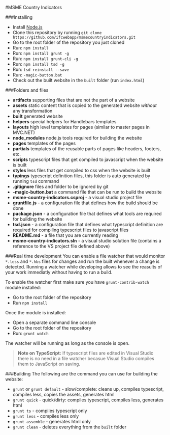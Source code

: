 #MSME Country Indicators


###Installing

- Install [Node.js](http://nodejs.org/download/)
- Clone this repository by running `git clone https://github.com/ifcwebapp/msmecountryindicators.git`
- Go to the root folder of the repository you just cloned
- Run: `npm install`
- Run: `npm install grunt -g`
- Run: `npm install grunt-cli -g`
- Run: `npm install tsd -g`
- Run: `tsd reinstall --save`
- Run: `-magic-button.bat`
- Check out the built website in the `built` folder (run `index.html`)

###Folders and files
- **artifacts** supporting files that are not the part of a website
- **assets** static content that is copied to the generated website *without* any transformation
- **built** generated website
- **helpers** special helpers for Handlebars templates
- **layouts** high level templates for pages (similar to master pages in MVC.NET)
- **node_modules** node.js tools required for building the website
- **pages** templates of the pages
- **partials** templates of the reusable parts of pages like headers, footers, etc.
- **scripts** typescript files that get compiled to javascript when the website is built
- **styles** less files that get compiled to css when the website is built
- **typings** typescript definition files, this folder is auto generated by running `tsd` command
- **.gitignore** files and folder to be ignored by git
- **-magic-button.bat** a command file that can be run to build the website
- **msme-country-indicators.csproj** - a visual studio project file
- **gruntfile.js** - a configuration file that defines how the build should be done
- **package.json** - a configuration file that defines what tools are required for building the website
- **tsd.json** - a configuration file that defines what typescript definition are required for compiling typescript files to javascript files
- **README.md** - a file that you are currently reading
- **msme-country-indicators.sln** - a visual studio solution file (contains a reference to the VS project file defined above)

###Real time development
You can enable a file watcher that would monitor `*.less` and `*.hbs` files for changes and run the built whenever a change is detected. Running a watcher while developing allows to see the reasults of your work immediatly without having to run a build.

To enable the watcher first make sure you have `grunt-contrib-watch` module installed:
- Go to the root folder of the repository
- Run `npm install`

Once the module is installed:
- Open a separate command line console
- Go to the root folder of the repository
- Run: `grunt watch`

The watcher will be running as long as the console is open.

>**Note on TypeScript:** If typescript files are edited in Visual Studio there is no need in a file watcher becasue Visual Studio compiles them to JavaScript on saving.

###Building
The following are the command you can use for building the website:

- `grunt` or `grunt default` - slow/complete: cleans up, compiles typescript, compiles less, copies the assets, generates html
- `grunt quick` - quick/dirty: compiles typescript, compiles less, generates html
- `grunt ts` - compiles typescript only
- `grunt less` - compiles less only
- `grunt assemble` - generates html only
- `grunt clean` - deletes everything from the `built` folder
